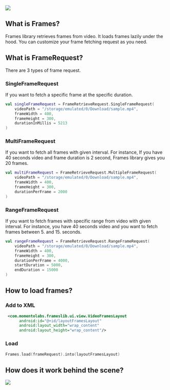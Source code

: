 <img src="https://raw.githubusercontent.com/momento-lab/Frames/master/art/framescover.png"/>

## What is Frames?

Frames library retrieves frames from video. It loads frames lazily under the hood. You can customize your frame fetching request as you need.

## What is FrameRequest?

There are 3 types of frame request.

### SingleFrameRequest
If you want to fetch a specific frame at the specific duration.

```kotlin
val singleFrameRequest = FrameRetrieveRequest.SingleFrameRequest(
    videoPath = "/storage/emulated/0/Download/sample.mp4",
    frameWidth = 400,
    frameHeight = 300,
    durationInMillis = 5213
)
```

### MultiFrameRequest
If you want to fetch all frames with given interval. For instance, If you have 40 seconds video and frame duration is 2 second, Frames library gives you 20 frames.

```kotlin
val multiFrameRequest = FrameRetrieveRequest.MultipleFrameRequest(
    videoPath = "/storage/emulated/0/Download/sample.mp4",
    frameWidth = 400,
    frameHeight = 300,
    durationPerFrame = 2000
)
```

### RangeFrameRequest
If you want to fetch frames with specific range from video with given interval. For instance, you have 40 seconds video and you want to fetch frames between 5. and 15. seconds.

```kotlin
val rangeFrameRequest = FrameRetrieveRequest.RangeFrameRequest(
    videoPath = "/storage/emulated/0/Download/sample.mp4",
    frameWidth = 400,
    frameHeight = 300,
    durationPerFrame = 4000,
    startDuration = 5000,
    endDuration = 15000
)
```

## How to load frames?

### Add to XML
```xml
 <com.momentolabs.frameslib.ui.view.VideoFramesLayout
      android:id="@+id/layoutFramesLayout"
      android:layout_width="wrap_content"
      android:layout_height="wrap_content"/>
```

### Load
```kotlin
Frames.load(frameRequest).into(layoutFramesLayout)
```
## How does it work behind the scene?

<img src="https://raw.githubusercontent.com/momento-lab/Frames/master/art/howitworks.png"/>






